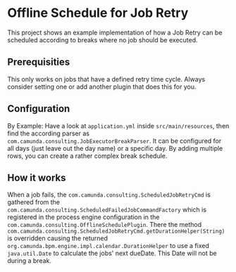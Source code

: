 # Offline Schedule for Job Retry

This project shows an example implementation of how a Job Retry can be scheduled according to breaks where no job should be executed.

## Prerequisities

This only works on jobs that have a defined retry time cycle. Always consider setting one or add another plugin that does this for you.

## Configuration

By Example: Have a look at `application.yml` inside `src/main/resources`, then find the according parser as `com.camunda.consulting.JobExecutorBreakParser`. It can be configured for all days (just leave out the day name) or a specific day. By adding multiple rows, you can create a rather complex break schedule.

## How it works

When a job fails, the `com.camunda.consulting.ScheduledJobRetryCmd` is gathered from the `com.camunda.consulting.ScheduledFailedJobCommandFactory` which is registered in the process engine configuration in the `com.camunda.consulting.OfflineSchedulePlugin`. 
There the method `com.camunda.consulting.ScheduledJobRetryCmd.getDurationHelper(String)` is overridden causing the returned `org.camunda.bpm.engine.impl.calendar.DurationHelper` to use a fixed `java.util.Date` to calculate the jobs' next dueDate. This Date will not be during a break.
